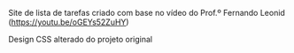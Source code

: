 Site de lista de tarefas criado com base no vídeo do Prof.º Fernando Leonid (https://youtu.be/oGEYs52ZuHY)

Design CSS alterado do projeto original
